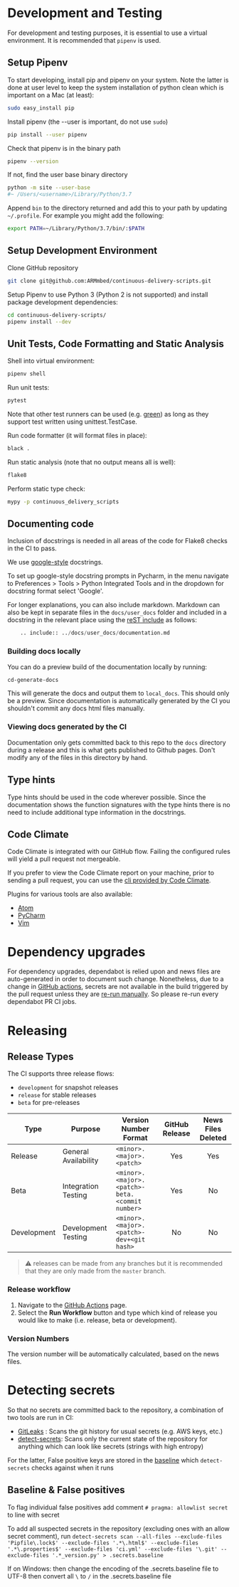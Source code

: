 <!--
Copyright (C) 2020-2025 Arm Limited or its affiliates and Contributors. All rights reserved.
SPDX-License-Identifier: Apache-2.0
-->
# Development and Testing

For development and testing purposes, it is essential to use a virtual environment. It is recommended that `pipenv` is used.

## Setup Pipenv

To start developing, install pip and pipenv on your system. Note the latter is done at user level to keep the system installation of python clean which is important on a Mac (at least):

```bash
sudo easy_install pip
```

Install pipenv (the --user is important, do not use `sudo`)

```bash
pip install --user pipenv
```

Check that pipenv is in the binary path

```bash
pipenv --version
```

If not, find the user base binary directory

```bash
python -m site --user-base
#~ /Users/<username>/Library/Python/3.7
```

Append `bin` to the directory returned and add this to your path by updating `~/.profile`. For example you might add the following:

```bash
export PATH=~/Library/Python/3.7/bin/:$PATH
```

## Setup Development Environment

Clone GitHub repository

```bash
git clone git@github.com:ARMmbed/continuous-delivery-scripts.git
```

Setup Pipenv to use Python 3 (Python 2 is not supported) and install package development dependencies:

```bash
cd continuous-delivery-scripts/
pipenv install --dev
```

## Unit Tests, Code Formatting and Static Analysis

Shell into virtual environment:

```bash
pipenv shell
```

Run unit tests:

```bash
pytest
```
Note that other test runners can be used (e.g. [green](https://github.com/CleanCut/green)) 
as long as they support test written using unittest.TestCase.


Run code formatter (it will format files in place):

```bash
black .
```

Run static analysis (note that no output means all is well):

```bash
flake8
```

Perform static type check:

```bash
mypy -p continuous_delivery_scripts
```

## Documenting code

Inclusion of docstrings is needed in all areas of the code for Flake8 
checks in the CI to pass.

We use [google-style](http://google.github.io/styleguide/pyguide.html#381-docstrings) 
docstrings. 

To set up google-style docstring prompts in Pycharm, in the menu navigate to 
Preferences > Tools > Python Integrated Tools and in the dropdown for docstring
format select 'Google'.

For longer explanations, you can also include markdown. Markdown can also be 
kept in separate files in the `docs/user_docs` folder and included in a docstring in the 
relevant place using the [reST include](https://docutils.sourceforge.io/docs/ref/rst/directives.html#including-an-external-document-fragment) as follows:

```python
    .. include:: ../docs/user_docs/documentation.md
```

### Building docs locally

You can do a preview build of the documentation locally by running:

```bash
cd-generate-docs
```

This will generate the docs and output them to `local_docs`.
This should only be a preview. Since documentation is automatically generated 
by the CI you shouldn't commit any docs html files manually.

### Viewing docs generated by the CI

Documentation only gets committed back to this repo to the `docs`
directory during a release and this is what gets published to Github pages.
Don't modify any of the files in this directory by hand.

## Type hints

Type hints should be used in the code wherever possible. Since the 
documentation shows the function signatures with the type hints 
there is no need to include additional type information in the docstrings.


## Code Climate

Code Climate is integrated with our GitHub flow. Failing the configured rules will yield a pull request not mergeable.

If you prefer to view the Code Climate report on your machine, prior to sending a pull request, you can use the [cli provided by Code Climate](https://docs.codeclimate.com/docs/command-line-interface).

Plugins for various tools are also available:
  - [Atom](https://docs.codeclimate.com/docs/code-climate-atom-package)
  - [PyCharm](https://plugins.jetbrains.com/plugin/13306-code-cleaner-with-code-climate-cli)
  - [Vim](https://docs.codeclimate.com/docs/vim-plugin)

# Dependency upgrades

For dependency upgrades, dependabot is relied upon and news files are auto-generated in order to document such change. Nonetheless, due to a change in [GitHub actions](https://github.blog/changelog/2021-02-19-github-actions-workflows-triggered-by-dependabot-prs-will-run-with-read-only-permissions), secrets are not available in the build triggered by the pull request unless they are [re-run manually](https://docs.github.com/en/code-security/supply-chain-security/keeping-your-dependencies-updated-automatically/automating-dependabot-with-github-actions#manually-re-running-a-workflow). So please re-run every dependabot PR CI jobs.

# Releasing

## Release Types

The CI supports three release flows:

- `development` for snapshot releases
- `release` for stable releases
- `beta` for pre-releases


|   Type      |   Purpose   | Version Number Format | GitHub Release | News Files Deleted |
|-------------|-------------|-----------------------|:--------------:|:------------------:|
| Release     | General Availability | `<minor>.<major>.<patch>`                            | Yes | Yes |
| Beta        | Integration Testing  | `<minor>.<major>.<patch>-beta.<commit number>`       | Yes | No  |
| Development | Development Testing  | `<minor>.<major>.<patch>-dev+<git hash>`             | No  | No  |

> :warning: releases can be made from any branches but
> it is recommended that they are only made from the `master` branch.

### Release workflow

1. Navigate to the [GitHub Actions](https://github.com/ARMmbed/continuous-delivery-scripts/actions/workflows/release.yml) page.
2. Select the **Run Workflow** button and type which kind of release you would like to make (i.e. release, beta or development).

### Version Numbers

The version number will be automatically calculated, based on the news files.

# Detecting secrets

So that no secrets are committed back to the repository, a combination of two tools are run in CI:
- [GitLeaks]() : Scans the git history for usual secrets (e.g. AWS keys, etc.)
- [detect-secrets](https://github.com/Yelp/detect-secrets): Scans only the current state of the repository for anything which can look like secrets (strings with high entropy)

For the latter, False positive keys are stored in the [baseline](./.secrets.baseline) which `detect-secrets` checks against when it runs

## Baseline & False positives

To flag individual false positives add comment `# pragma: allowlist secret` to line with secret

To add all suspected secrets in the repository (excluding ones with an allow secret comment), run `detect-secrets scan --all-files --exclude-files 'Pipfile\.lock$' --exclude-files '.*\.html$' --exclude-files '.*\.properties$' --exclude-files 'ci.yml' --exclude-files '\.git' --exclude-files '.*_version.py' > .secrets.baseline`

If on Windows: then change the encoding of the .secrets.baseline file to UTF-8 then convert all `\` to `/` in the .secrets.baseline file
